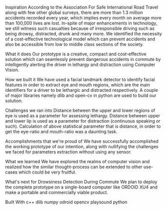 Inspiration
According to the Association For Safe International Road Travel along with few other global surveys, there are more than 1.3 million accidents recorded every year, which implies every month on average more than 100,000 lives are lost. In-spite of major enhancements in technology, we still witness such casualties because of irresponsible driving such as being drowsy, distracted, drunk and many more. We identified the necessity of a cost-effective technological model which can prevent accidents and also be accessible from low to middle class sections of the society.

What it does
Our prototype is a creative, compact and cost-effective solution which can seamlessly prevent dangerous accidents in commute by intelligently alerting the driver in lethargy and distraction using Computer Vision.

How we built it
We have used a facial landmark detector to identify facial features in order to extract eye and mouth regions, which are the main identifiers for a driver to be lethargic and distracted respectively. A couple of major libraries namely dlib and open-cv in python are used to build our solution.

Challenges we ran into
Distance between the upper and lower regions of eye is used as a parameter for assessing lethargy. Distance between upper and lower lip is used as a parameter for distraction (continuous speaking or such). Calculation of above statistical parameter that is distance, in order to get the eye-ratio and mouth-ratio was a daunting task.

Accomplishments that we're proud of
We have successfully accomplished the working prototype of our intention, along with nullifying the challenges we faced for parameters extraction without using any sensor.

What we learned
We have explored the realms of computer vision and realized how the similar thought-process can be extended to other use-cases which could be very fruitful.

What's next for Drowsiness Detection During Commute
We plan to deploy the complete prototype on a single-board computer like ORDOID XU4 and make a portable and commercially viable product.

Built With
c++
dlib
numpy
odroid
opencv
playsound
python

